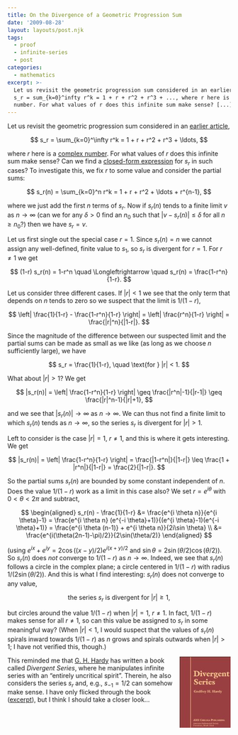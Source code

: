 ```yaml
---
title: On the Divergence of a Geometric Progression Sum
date: '2009-08-28'
layout: layouts/post.njk
tags:
  - proof
  - infinite-series
  - post
categories:
  - mathematics
excerpt: >-
  Let us revisit the geometric progression sum considered in an earlier article,
  s_r = sum_{k=0}^infty r^k = 1 + r + r^2 + r^3 + ..., where r here is a complex
  number. For what values of r does this infinite sum make sense? [...]
---
```

Let us revisit the geometric progression sum considered in an [earlier article](/blog/2008/10/nice-geometric-progression-proof),

$$
s_r = \sum_{k=0}^\infty r^k = 1 + r + r^2 + r^3 + \ldots,
$$

where $r$ here is a [complex number](http://en.wikipedia.org/wiki/Complex_number). For what values of $r$ does this infinite sum make sense? Can we find a [closed-form expression](http://en.wikipedia.org/wiki/Closed-form_expression) for $s_r$ in such cases? To investigate this, we fix $r$ to some value and consider the partial sums:

$$
s_r(n) = \sum_{k=0}^n r^k = 1 + r + r^2 + \ldots + r^{n-1},
$$

where we just add the first $n$ terms of $s_r$. Now if $s_r(n)$ tends to a finite limit&nbsp;$v$ as $n \rightarrow \infty$ (can we for any $\delta > 0$ find an $n_0$ such that $|v-s_r(n)| \leq \delta$ for all $n \geq n_0$?) then we have $s_r = v$.

Let us first single out the special case $r=1$. Since $s_r(n) = n$ we cannot assign any well-defined, finite value to $s_1$, so $s_r$ is divergent for $r=1$. For $r \neq 1$ we get

$$
(1-r) s_r(n) = 1-r^n \quad \Longleftrightarrow \quad s_r(n) = \frac{1-r^n}{1-r}.
$$

Let us consider three different cases. If $|r| < 1$ we see that the only term that depends on $n$ tends to zero so we suspect that the limit is $1/(1-r)$,

$$
\left| \frac{1}{1-r} - \frac{1-r^n}{1-r} \right| = \left| \frac{r^n}{1-r} \right| = \frac{|r|^n}{|1-r|}.
$$

Since the magnitude of the difference between our suspected limit and the partial sums can be made as small as we like (as long as we choose $n$ sufficiently large), we have

$$
s_r = \frac{1}{1-r}, \quad \text{for } |r| < 1.
$$

What about $|r| > 1$? We get

$$
|s_r(n)| = \left| \frac{1-r^n}{1-r} \right| \geq \frac{|r^n|-1}{|r-1|} \geq \frac{|r|^n-1}{|r|+1},
$$

and we see that $|s_r(n)| \rightarrow \infty$ as $n \rightarrow \infty$. We can thus not find a finite limit to which $s_r(n)$ tends as $n \rightarrow \infty$, so the series $s_r$ is divergent for $|r| > 1$.

Left to consider is the case $|r|=1$, $r \neq 1$, and this is where it gets interesting. We get

$$
|s_r(n)| = \left| \frac{1-r^n}{1-r} \right| = \frac{|1-r^n|}{|1-r|} \leq \frac{1 + |r^n|}{|1-r|} = \frac{2}{|1-r|}.
$$

So the partial sums $s_r(n)$ are bounded by some constant independent of $n$. Does the value $1/(1-r)$ work as a limit in this case also? We set $r = e^{i \theta}$ with $0 < \theta < 2\pi$ and subtract,

$$
\begin{aligned} s_r(n) - \frac{1}{1-r} &= \frac{e^{i \theta n}}{e^{i \theta}-1} = \frac{e^{i \theta n} (e^{-i \theta}+1)}{(e^{i \theta}-1)(e^{-i \theta}+1)} = \frac{e^{i \theta (n-1)} + e^{i \theta n}}{2i\sin \theta} \\ &= \frac{e^{i(\theta(2n-1)-\pi)/2}}{2\sin(\theta/2)} \end{aligned}
$$

(using $e^{i x} + e^{i y} = 2 \cos((x-y)/2) e^{i(x+y)/2}$ and $\sin \theta = 2\sin(\theta/2)\cos(\theta/2)$). So $s_r(n)$ does <em>not</em> converge to $1/(1-r)$ as $n \rightarrow \infty$. Indeed, we see that $s_r(n)$ follows a circle in the complex plane; a circle centered in $1/(1-r)$ with radius $1/(2\sin(\theta/2))$. And this is what I find interesting: $s_r(n)$ does not converge to any value,

$$
\text{the series } s_r \text{ is divergent for } |r| \geq 1,
$$

but circles around the value $1/(1-r)$ when $|r|=1$, $r \neq 1$. In fact, $1/(1-r)$ makes sense for all $r \neq 1$, so can this value be assigned to $s_r$ in some meaningful way? (When $|r| < 1$, I would suspect that the values of $s_r(n)$ spirals inward towards $1/(1-r)$ as $n$ grows and spirals outwards when $|r| > 1$; I have not verified this, though.)

<div style="float:right"><a href="https://en.wikipedia.org/wiki/Special:BookSources/0821826492"><img src="/media/books/hardy-div.jpg" alt=""></a></div>

This reminded me that [G. H. Hardy](http://en.wikipedia.org/wiki/G._H._Hardy) has written a book called <em>Divergent Series</em>, where he manipulates infinite series with an &#8220;entirely uncritical spirit&#8221;. Therein, he also considers the series $s_r$ and, e.g., $s_{-1} = 1/2$ can somehow make sense. I have only flicked through the book ([excerpt](http://books.google.com/books?id=jPccoUKsLdQC&#038;printsec=frontcover&#038;source=gbs_v2_summary_r&#038;cad=0)), but I think I should take a closer look&#8230;

